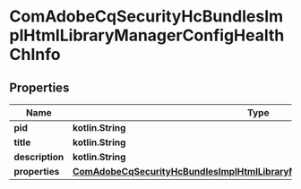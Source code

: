
# ComAdobeCqSecurityHcBundlesImplHtmlLibraryManagerConfigHealthChInfo

## Properties
Name | Type | Description | Notes
------------ | ------------- | ------------- | -------------
**pid** | **kotlin.String** |  |  [optional]
**title** | **kotlin.String** |  |  [optional]
**description** | **kotlin.String** |  |  [optional]
**properties** | [**ComAdobeCqSecurityHcBundlesImplHtmlLibraryManagerConfigHealthChProperties**](ComAdobeCqSecurityHcBundlesImplHtmlLibraryManagerConfigHealthChProperties.md) |  |  [optional]



